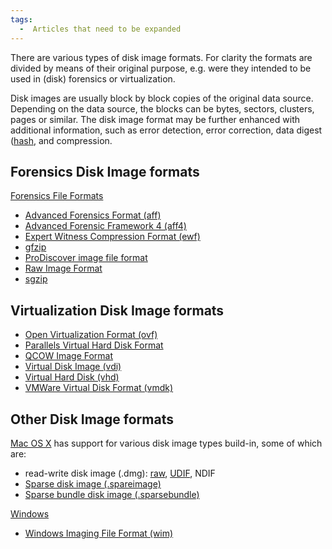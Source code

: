 ```yaml
---
tags:
  -  Articles that need to be expanded 
---
```

There are various types of disk image formats. For clarity the formats
are divided by means of their original purpose, e.g. were they intended
to be used in (disk) forensics or virtualization.

Disk images are usually block by block copies of the original data
source. Depending on the data source, the blocks can be bytes, sectors,
clusters, pages or similar. The disk image format may be further
enhanced with additional information, such as error detection, error
correction, data digest ([hash](hash.md), and compression.

## Forensics Disk Image formats

[Forensics File Formats](:category:forensics_file_formats.md)

- [Advanced Forensics Format (aff)](aff.md)
- [Advanced Forensic Framework 4 (aff4)](aff4.md)
- [Expert Witness Compression Format
  (ewf)](encase_image_file_format.md)
- [gfzip](gfzip.md)
- [ProDiscover image file
  format](prodiscover_image_file_format.md)
- [Raw Image Format](raw_image_format.md)
- [sgzip](sgzip.md)

## Virtualization Disk Image formats

- [Open Virtualization Format
  (ovf)](open_virtualization_format_(ovf).md)
- [Parallels Virtual Hard Disk
  Format](parallels_virtual_hard_disk_format.md)
- [QCOW Image Format](qcow_image_format.md)
- [Virtual Disk Image (vdi)](virtual_disk_image_(vdi).md)
- [Virtual Hard Disk (vhd)](virtual_hard_disk_(vhd).md)
- [VMWare Virtual Disk Format
  (vmdk)](vmware_virtual_disk_format_(vmdk).md)

## Other Disk Image formats

[Mac OS X](mac_os_x.md) has support for various disk image types
build-in, some of which are:

- read-write disk image (.dmg): [raw](raw_image_format.md),
  [UDIF](http://newosxbook.com/DMG.html), NDIF
- [Sparse disk image (.spareimage)](sparse_image_format.md)
- [Sparse bundle disk image
  (.sparsebundle)](sparse_bundle_image_format.md)

[Windows](windows.md)

- [Windows Imaging File Format
  (wim)](windows_imaging_file_format_(wim).md)